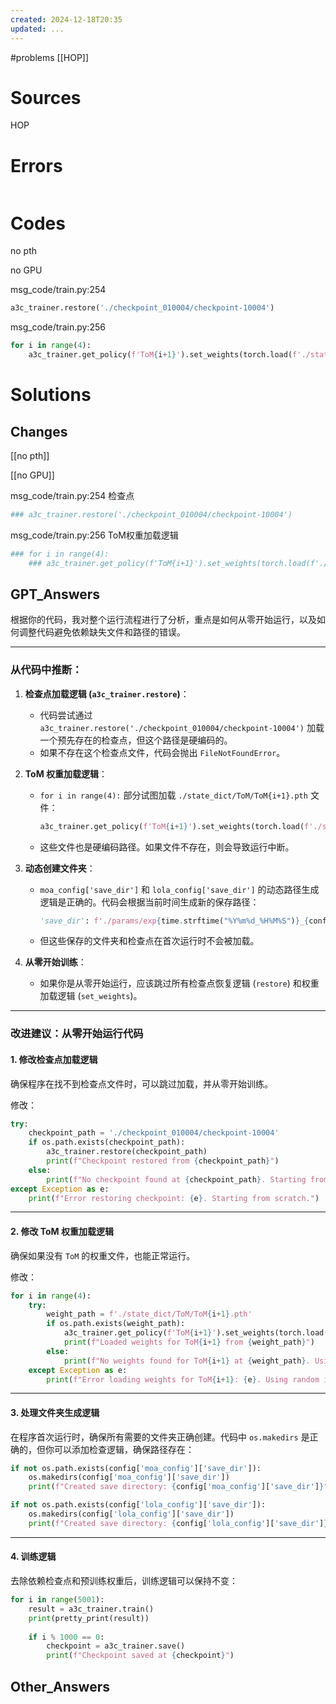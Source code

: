 ```yaml
---
created: 2024-12-18T20:35
updated: ...
---
```

#problems
[[HOP]]
# Sources
HOP

# Errors
```bash

```

# Codes
no pth

no GPU

msg_code/train.py:254
```python
a3c_trainer.restore('./checkpoint_010004/checkpoint-10004')
```

msg_code/train.py:256
```python
for i in range(4):  
	a3c_trainer.get_policy(f'ToM{i+1}').set_weights(torch.load(f'./state_dict/ToM/ToM{i+1}.pth'))
```

# Solutions
## Changes 
[[no pth]]

[[no GPU]]

msg_code/train.py:254   检查点
```python
### a3c_trainer.restore('./checkpoint_010004/checkpoint-10004')
```

msg_code/train.py:256 ToM权重加载逻辑
```python
### for i in range(4):  
	### a3c_trainer.get_policy(f'ToM{i+1}').set_weights(torch.load(f'./state_dict/ToM/ToM{i+1}.pth'))
```

## GPT_Answers
根据你的代码，我对整个运行流程进行了分析，重点是如何从零开始运行，以及如何调整代码避免依赖缺失文件和路径的错误。

---

### **从代码中推断：**

1. **检查点加载逻辑 (`a3c_trainer.restore`)**：
    
    - 代码尝试通过 `a3c_trainer.restore('./checkpoint_010004/checkpoint-10004')` 加载一个预先存在的检查点，但这个路径是硬编码的。
    - 如果不存在这个检查点文件，代码会抛出 `FileNotFoundError`。
2. **ToM 权重加载逻辑**：
    
    - `for i in range(4):` 部分试图加载 `./state_dict/ToM/ToM{i+1}.pth` 文件：
        
        ```python
        a3c_trainer.get_policy(f'ToM{i+1}').set_weights(torch.load(f'./state_dict/ToM/ToM{i+1}.pth'))
        ```
        
    - 这些文件也是硬编码路径。如果文件不存在，则会导致运行中断。
3. **动态创建文件夹**：
    
    - `moa_config['save_dir']` 和 `lola_config['save_dir']` 的动态路径生成逻辑是正确的。代码会根据当前时间生成新的保存路径：
        
        ```python
        'save_dir': f'./params/exp{time.strftime("%Y%m%d_%H%M%S")}_{config["env_config"]["player_num"]}p'
        ```
        
    - 但这些保存的文件夹和检查点在首次运行时不会被加载。
4. **从零开始训练**：
    
    - 如果你是从零开始运行，应该跳过所有检查点恢复逻辑 (`restore`) 和权重加载逻辑 (`set_weights`)。

---

### **改进建议：从零开始运行代码**

#### 1. **修改检查点加载逻辑**

确保程序在找不到检查点文件时，可以跳过加载，并从零开始训练。

修改：

```python
try:
    checkpoint_path = './checkpoint_010004/checkpoint-10004'
    if os.path.exists(checkpoint_path):
        a3c_trainer.restore(checkpoint_path)
        print(f"Checkpoint restored from {checkpoint_path}")
    else:
        print(f"No checkpoint found at {checkpoint_path}. Starting from scratch.")
except Exception as e:
    print(f"Error restoring checkpoint: {e}. Starting from scratch.")
```

---

#### 2. **修改 ToM 权重加载逻辑**

确保如果没有 `ToM` 的权重文件，也能正常运行。

修改：

```python
for i in range(4):
    try:
        weight_path = f'./state_dict/ToM/ToM{i+1}.pth'
        if os.path.exists(weight_path):
            a3c_trainer.get_policy(f'ToM{i+1}').set_weights(torch.load(weight_path))
            print(f"Loaded weights for ToM{i+1} from {weight_path}")
        else:
            print(f"No weights found for ToM{i+1} at {weight_path}. Using random initialization.")
    except Exception as e:
        print(f"Error loading weights for ToM{i+1}: {e}. Using random initialization.")
```

---

#### 3. **处理文件夹生成逻辑**

在程序首次运行时，确保所有需要的文件夹正确创建。代码中 `os.makedirs` 是正确的，但你可以添加检查逻辑，确保路径存在：

```python
if not os.path.exists(config['moa_config']['save_dir']):
    os.makedirs(config['moa_config']['save_dir'])
    print(f"Created save directory: {config['moa_config']['save_dir']}")

if not os.path.exists(config['lola_config']['save_dir']):
    os.makedirs(config['lola_config']['save_dir'])
    print(f"Created save directory: {config['lola_config']['save_dir']}")
```

---

#### 4. **训练逻辑**

去除依赖检查点和预训练权重后，训练逻辑可以保持不变：

```python
for i in range(5001):
    result = a3c_trainer.train()
    print(pretty_print(result))
    
    if i % 1000 == 0:
        checkpoint = a3c_trainer.save()
        print(f"Checkpoint saved at {checkpoint}")
```


## Other_Answers